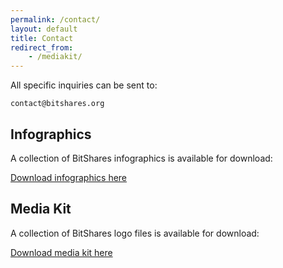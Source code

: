 ```yaml
---
permalink: /contact/
layout: default
title: Contact
redirect_from:
    - /mediakit/
---
```


All specific inquiries can be sent to:

`contact@bitshares.org`

## Infographics

A collection of BitShares infographics is available for download:

<a href="/media/2015_bitshares_infographic_en.pdf">Download infographics here</a>

## Media Kit

A collection of BitShares logo files is available for download:

<a href="/media/media_kit.zip">Download media kit here</a>
